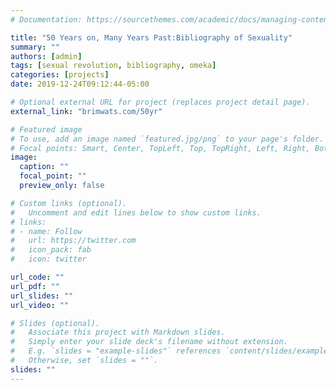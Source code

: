 ```yaml
---
# Documentation: https://sourcethemes.com/academic/docs/managing-content/

title: "50 Years on, Many Years Past:Bibliography of Sexuality"
summary: ""
authors: [admin]
tags: [sexual revolution, bibliography, omeka]
categories: [projects]
date: 2019-12-24T09:12:44-05:00

# Optional external URL for project (replaces project detail page).
external_link: "brimwats.com/50yr"

# Featured image
# To use, add an image named `featured.jpg/png` to your page's folder.
# Focal points: Smart, Center, TopLeft, Top, TopRight, Left, Right, BottomLeft, Bottom, BottomRight.
image:
  caption: ""
  focal_point: ""
  preview_only: false

# Custom links (optional).
#   Uncomment and edit lines below to show custom links.
# links:
# - name: Follow
#   url: https://twitter.com
#   icon_pack: fab
#   icon: twitter

url_code: ""
url_pdf: ""
url_slides: ""
url_video: ""

# Slides (optional).
#   Associate this project with Markdown slides.
#   Simply enter your slide deck's filename without extension.
#   E.g. `slides = "example-slides"` references `content/slides/example-slides.md`.
#   Otherwise, set `slides = ""`.
slides: ""
---
```

